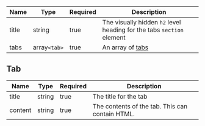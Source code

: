 | Name  | Type         | Required | Description                                                           |
| ----- | ------------ | -------- | --------------------------------------------------------------------- |
| title | string       | true     | The visually hidden `h2` level heading for the tabs `section` element |
| tabs  | array`<tab>` | true     | An array of [tabs](#tab)                                              |

## Tab

| Name    | Type   | Required | Description                                     |
| ------- | ------ | -------- | ----------------------------------------------- |
| title   | string | true     | The title for the tab                           |
| content | string | true     | The contents of the tab. This can contain HTML. |
